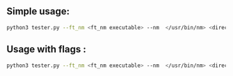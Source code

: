 ## Simple usage:
```bash
python3 tester.py --ft_nm <ft_nm executable> --nm  </usr/bin/nm> <directory>
```

## Usage with flags : 
```bash
python3 tester.py --ft_nm <ft_nm executable> --nm  </usr/bin/nm> <directory> <flags..>
```